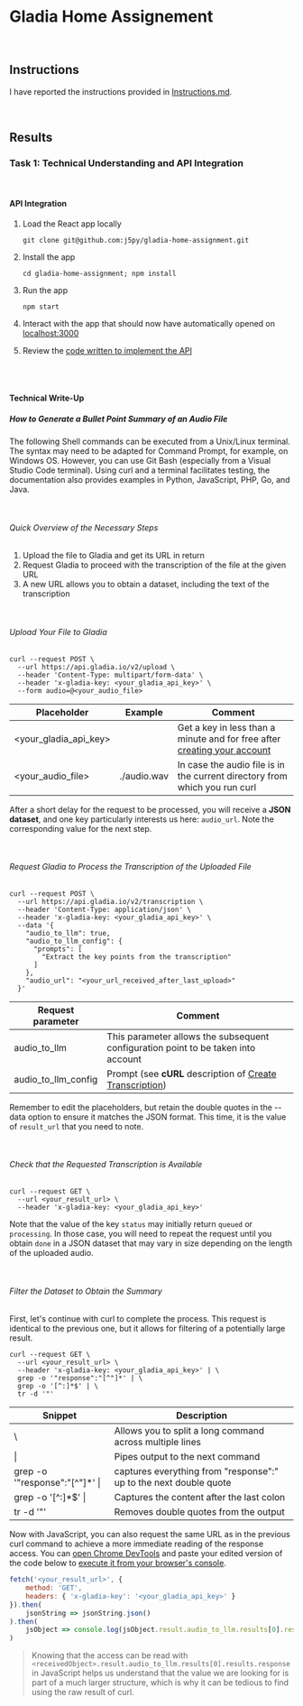 
# Gladia Home Assignement 

<br />

## Instructions

I have reported the instructions provided in [Instructions.md](https://github.com/j5py/gladia-home-assignment/blob/main/Instructions.md).

<br />

## Results

### Task 1: Technical Understanding and API Integration

<br />

#### API Integration

1. Load the React app locally

    ```
    git clone git@github.com:j5py/gladia-home-assignment.git
    ```

2. Install the app

    ```
    cd gladia-home-assignment; npm install
    ```

3. Run the app

    ```
    npm start
    ```

4. Interact with the app that should now have automatically opened on [localhost:3000](http://localhost:3000/)

5. Review the [code written to implement the API](https://github.com/j5py/gladia-home-assignment/blob/main/src/App.js)

<br />
<br />

#### Technical Write-Up

##### How to Generate a Bullet Point Summary of an Audio File

The following Shell commands can be executed from a Unix/Linux terminal. The syntax may need to be adapted for Command Prompt, for example, on Windows OS. However, you can use Git Bash (especially from a Visual Studio Code terminal). Using curl and a terminal facilitates testing, the documentation also provides examples in Python, JavaScript, PHP, Go, and Java.

<br />

###### Quick Overview of the Necessary Steps

1. Upload the file to Gladia and get its URL in return
2. Request Gladia to proceed with the transcription of the file at the given URL
3. A new URL allows you to obtain a dataset, including the text of the transcription

<br />

###### Upload Your File to Gladia

```
curl --request POST \
  --url https://api.gladia.io/v2/upload \
  --header 'Content-Type: multipart/form-data' \
  --header 'x-gladia-key: <your_gladia_api_key>' \
  --form audio=@<your_audio_file>
```

| Placeholder           | Example       | Comment                                                                                                       |
|-----------------------|---------------|---------------------------------------------------------------------------------------------------------------|
| <your_gladia_api_key> |               | Get a key in less than a minute and for free after [creating your account](https://app.gladia.io/auth/signup) |
| <your_audio_file>     | ./audio.wav   | In case the audio file is in the current directory from which you run curl                                    |

After a short delay for the request to be processed, you will receive a **JSON dataset**, and one key particularly interests us here: `audio_url`. Note the corresponding value for the next step.

<br />

###### Request Gladia to Process the Transcription of the Uploaded File

```
curl --request POST \
  --url https://api.gladia.io/v2/transcription \
  --header 'Content-Type: application/json' \
  --header 'x-gladia-key: <your_gladia_api_key>' \
  --data '{
    "audio_to_llm": true,
    "audio_to_llm_config": {
      "prompts": [
        "Extract the key points from the transcription"
      ]
    },
    "audio_url": "<your_url_received_after_last_upload>"
  }'
```

| Request parameter     | Comment                                                                                                                                       |
|-----------------------|-----------------------------------------------------------------------------------------------------------------------------------------------|
| audio_to_llm          | This parameter allows the subsequent configuration point to be taken into account                                                             |
| audio_to_llm_config   | Prompt (see **cURL** description of [Create Transcription](https://docs.gladia.io/api-reference/api-v2/Transcription/post-v2transcription))   |

Remember to edit the placeholders, but retain the double quotes in the --data option to ensure it matches the JSON format. This time, it is the value of `result_url` that you need to note.

<br />

###### Check that the Requested Transcription is Available

```
curl --request GET \
  --url <your_result_url> \
  --header 'x-gladia-key: <your_gladia_api_key>'
```

Note that the value of the key `status` may initially return `queued` or `processing`.  In those case, you will need to repeat the request until you obtain `done` in a JSON dataset that may vary in size depending on the length of the uploaded audio.

<br />

###### Filter the Dataset to Obtain the Summary

First, let's continue with curl to complete the process. This request is identical to the previous one, but it allows for filtering of a potentially large result.

```
curl --request GET \
  --url <your_result_url> \
  --header 'x-gladia-key: <your_gladia_api_key>' | \
  grep -o '"response":"[^"]*' | \
  grep -o '[^:]*$' | \
  tr -d '"'
```

| Snippet                           | Description                                                       |
|-----------------------------------|-------------------------------------------------------------------|
| \\                                | Allows you to split a long command across multiple lines          |
| \|                                | Pipes output to the next command                                  |
| grep -o '"response":"[^"]*' \|    | captures everything from "response":" up to the next double quote |
| grep -o '[^:]*$' \|               | Captures the content after the last colon                         |
| tr -d '"'                         | Removes double quotes from the output                             |


Now with JavaScript, you can also request the same URL as in the previous curl command to achieve a more immediate reading of the response access. You can [open Chrome DevTools](https://developer.chrome.com/docs/devtools/open?hl=en) and paste your edited version of the code below to [execute it from your browser's console](https://developer.chrome.com/docs/devtools/console/javascript?hl=en).

```JavaScript
fetch('<your_result_url>', {
    method: 'GET',
    headers: { 'x-gladia-key': '<your_gladia_api_key>' }
}).then(
    jsonString => jsonString.json()
).then(
    jsObject => console.log(jsObject.result.audio_to_llm.results[0].results.response)
)
```

> Knowing that the access can be read with `<receivedObject>.result.audio_to_llm.results[0].results.response` in JavaScript helps us understand that the value we are looking for is part of a much larger structure, which is why it can be tedious to find using the raw result of curl.

<br />
<br />
